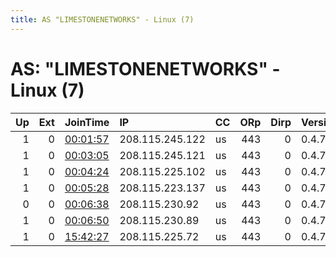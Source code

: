 ```yaml
---
title: AS "LIMESTONENETWORKS" - Linux (7)
---
```


# AS: "LIMESTONENETWORKS" - Linux (7)

|   Up |   Ext | JoinTime                                                                                              | IP              | CC   |   ORp |   Dirp | Version   | Contact   | Nickname            |   eFamMembers |
|-----:|------:|:------------------------------------------------------------------------------------------------------|:----------------|:-----|------:|-------:|:----------|:----------|:--------------------|--------------:|
|    1 |     0 | [00:01:57](https://nusenu.github.io/OrNetStats/w/relay/80A7E8A182E23B26F731A922CB69B855468FEFF1.html) | 208.115.245.122 | us   |   443 |      0 | 0.4.7.13  | None      | tBNmihInxJeaZbvg2z0 |             1 |
|    1 |     0 | [00:03:05](https://nusenu.github.io/OrNetStats/w/relay/0B27578A6BBFBE3DB957C2C9860714BE99AE4E72.html) | 208.115.245.121 | us   |   443 |      0 | 0.4.7.13  | None      | A8Y5kElsxbnRXWQMlsF |             1 |
|    1 |     0 | [00:04:24](https://nusenu.github.io/OrNetStats/w/relay/8C2CC0E1472E60ED7EEEC2A544B68253795C1305.html) | 208.115.225.102 | us   |   443 |      0 | 0.4.7.13  | None      | zDYEWuahBaxdZmOfIU8 |             1 |
|    1 |     0 | [00:05:28](https://nusenu.github.io/OrNetStats/w/relay/9E89D38F0AF0B57396A525A2D8B3F62E1C683B12.html) | 208.115.223.137 | us   |   443 |      0 | 0.4.7.13  | None      | BF46QfZdkcCxYgqSneY |             1 |
|    0 |     0 | [00:06:38](https://nusenu.github.io/OrNetStats/w/relay/E1770A502C0DF98ED2293E9AC39666F25045DE53.html) | 208.115.230.92  | us   |   443 |      0 | 0.4.7.13  | None      | 84SpgXVnQM6pNXjVGks |             1 |
|    1 |     0 | [00:06:50](https://nusenu.github.io/OrNetStats/w/relay/FCCF0269429FC4E5EB5D0159D38BCB830551BFAF.html) | 208.115.230.89  | us   |   443 |      0 | 0.4.7.13  | None      | 0uLThjQAOMbCCYBuAhC |             1 |
|    1 |     0 | [15:42:27](https://nusenu.github.io/OrNetStats/w/relay/F4E125A6C6148F0A0F12E7D1BD6050640C4FD652.html) | 208.115.225.72  | us   |   443 |      0 | 0.4.7.13  | None      | u9gE969xGDc2gjdWkdM |             1 |
